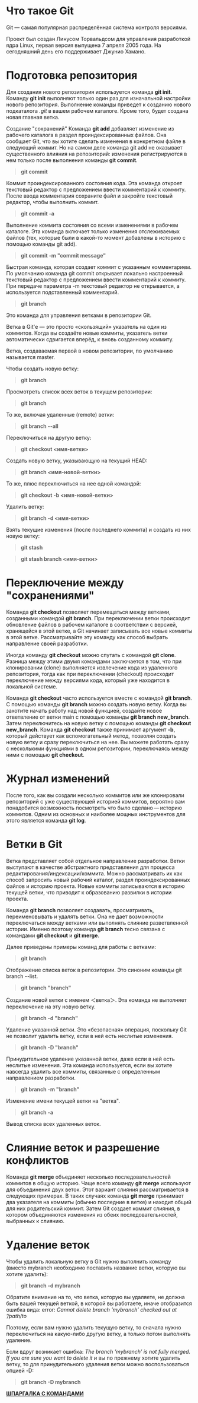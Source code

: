 # Что такое Git
Git — самая популярная распределённая система контроля версиями.

Проект был создан Линусом Торвальдсом для управления разработкой ядра Linux, первая версия выпущена 7 апреля 2005 года. На сегодняшний день его поддерживает Джунио Хамано.

# Подготовка репозитория

Для создания нового репозитория используется команда **git init**. Команду **git init** выполняют только один раз для изначальной настройки нового репозитория. Выполнение команды приведет к созданию нового подкаталога *.git* в вашем рабочем каталоге. Кроме того, будет создана новая главная ветка.

 Создание "сохранений"
Команда **git add** добавляет изменение из рабочего каталога в раздел проиндексированных файлов. Она сообщает Git, что вы хотите сделать изменения в конкретном файле в следующий коммит. Но на самом деле команда git add не оказывает существенного влияния на репозиторий: изменения регистрируются в нем только после выполнения команды **git commit**.

>**git commit**

Коммит проиндексированного состояния кода. Эта команда откроет текстовый редактор с предложением ввести комментарий к коммиту. После ввода комментария сохраните файл и закройте текстовый редактор, чтобы выполнить коммит.

>**git commit -a**

Выполнение коммита состояния со всеми изменениями в рабочем каталоге. Эта команда включает только изменения отслеживаемых файлов (тех, которые были в какой-то момент добавлены в историю с помощью команды git add).

>**git commit -m "commit message"**

Быстрая команда, которая создает коммит с указанным комментарием. По умолчанию команда git commit открывает локально настроенный текстовый редактор с предложением ввести комментарий к коммиту. При передаче параметра -m текстовый редактор не открывается, а используется подставленный комментарий.

>**git branch**

Это команда для управления ветками в репозитории Git.

Ветка в Git'е — это просто «скользящий» указатель на один из коммитов. Когда вы создаёте новые коммиты, указатель ветки автоматически сдвигается вперёд, к вновь созданному коммиту.

Ветка, создаваемая первой в новом репозитории, по умолчанию называется master.

Чтобы создать новую ветку:

>**git branch <branch-name>**

Просмотреть список всех веток в текущем репозитории:

>**git branch**

То же, включая удаленные (remote) ветки:

>**git branch --all**

Переключиться на другую ветку:

>**git checkout <имя-ветки>**

Создать новую ветку, указывающую на текущий HEAD:

>**git branch <имя-новой-ветки>**

То же, плюс переключиться на нее одной командой:

>**git checkout -b <имя-новой-ветки>**

Удалить ветку:

>**git branch -d <имя-ветки>**

Взять текущие изменения (после последнего коммита) и создать из них новую ветку:

>**git stash**

>**git stash branch <имя-ветки>**

# Переключение между "сохранениями"
Команда **git checkout** позволяет перемещаться между ветками, созданными командой **git branch**. При переключении ветки происходит обновление файлов в рабочем каталоге в соответствии с версией, хранящейся в этой ветке, а Git начинает записывать все новые коммиты в этой ветке. Рассматривайте эту команду как способ выбрать направление своей разработки.

Иногда команду **git checkout** можно спутать с командой **git clone**. Разница между этими двумя командами заключается в том, что при клонировании (clone) выполняется извлечение кода из удаленного репозитория, тогда как при переключении (checkout) происходит переключение между версиями кода, который уже находится в локальной системе.

Команда **git checkout** часто используется вместе с командой **git branch**. С помощью команды **git branch** можно создать новую ветку. Когда вы захотите начать работу над новой функцией, создайте новое ответвление от ветки main с помощью команды **git branch new_branch**. Затем переключитесь на новую ветку с помощью команды **git checkout new_branch**. Команда **git checkout** также принимает аргумент **-b**, который действует как вспомогательный метод, позволяя создать новую ветку и сразу переключиться на нее. Вы можете работать сразу с несколькими функциями в одном репозитории, переключаясь между ними с помощью **git checkout**.

# Журнал изменений
После того, как вы создали несколько коммитов или же клонировали репозиторий с уже существующей историей коммитов, вероятно вам понадобится возможность посмотреть что было сделано — историю коммитов. Одним из основных и наиболее мощных инструментов для этого является команда **git log**.

# Ветки в Git
Ветка представляет собой отдельное направление разработки. Ветки выступают в качестве абстрактного представления для процесса редактирования/индексации/коммита. Можно рассматривать их как способ запросить новый рабочий каталог, раздел проиндексированных файлов и историю проекта. Новые коммиты записываются в историю текущей ветки, что приводит к образованию развилки в истории проекта.

Команда **git branch** позволяет создавать, просматривать, переименовывать и удалять ветки. Она не дает возможности переключаться между ветками или выполнять слияние разветвленной истории. Именно поэтому команда **git branch** тесно связана с командами **git checkout** и **git merge**.

Далее приведены примеры команд для работы с ветками:

>**git branch**

Отображение списка веток в репозитории. Это синоним команды git branch --list.

>**git branch "branch"**

Создание новой ветки с именем ＜ветка＞. Эта команда не выполняет переключение на эту новую ветку.

>**git branch -d "branch"**

Удаление указанной ветки. Это «безопасная» операция, поскольку Git не позволит удалить ветку, если в ней есть неслитые изменения.

>**git branch -D "branch"**

Принудительное удаление указанной ветки, даже если в ней есть неслитые изменения. Эта команда используется, если вы хотите навсегда удалить все коммиты, связанные с определенным направлением разработки.

>**git branch -m "branch"**

Изменение имени текущей ветки на "ветка".

>**git branch -a**

Вывод списка всех удаленных веток.

# Слияние веток и разрешение конфликтов
Команда **git merge** объединяет несколько последовательностей коммитов в общую историю. Чаще всего команду **git merge** используют для объединения двух веток. Этот вариант слияния рассматривается в следующих примерах. В таких случаях команда **git merge** принимает два указателя на коммиты (обычно последние в ветке) и находит общий для них родительский коммит. Затем Git создает коммит слияния, в котором объединяются изменения из обеих последовательностей, выбранных к слиянию.

# Удаление веток
Чтобы удалить локальную ветку в Git нужно выполнить команду (вместо mybranch необходимо поставить название ветки, которую вы хотите удалить):

>**git branch -d mybranch**

Обратите внимание на то, что ветка, которую вы удаляете, не должна быть вашей текущей веткой, в которой вы работаете, иначе отобразится ошибка вида:
error: *Cannot delete branch ’mybranch’ checked out at ’/path/to*

Поэтому, если вам нужно удалить текущую ветку, то сначала нужно переключиться на какую-либо другую ветку, а только потом выполнять удаление.

Если вдруг возникает ошибка: *The branch ’mybranch’ is not fully merged. If you are sure you want to delete it* и вы по прежнему хотите удалить ветку, то для принудительного удаления ветки можно воспользоваться опцией -D:

>**git branch -D mybranch**

**[ШПАРГАЛКА С КОМАНДАМИ](https://habr.com/ru/company/ruvds/blog/599929/)**